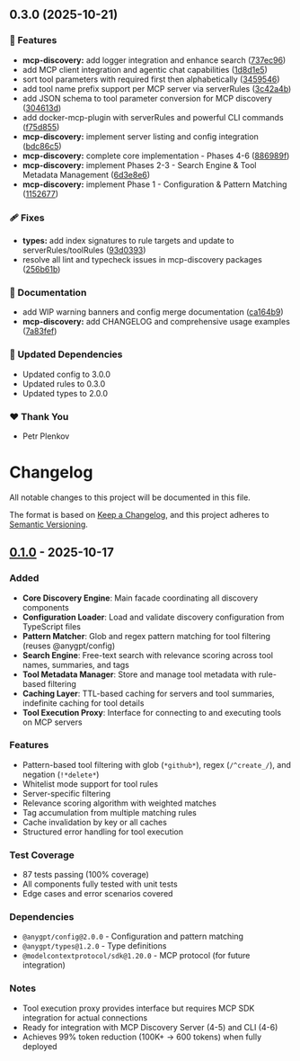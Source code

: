 ## 0.3.0 (2025-10-21)

### 🚀 Features

- **mcp-discovery:** add logger integration and enhance search ([737ec96](https://github.com/genai-tools/anygpt/commit/737ec96))
- add MCP client integration and agentic chat capabilities ([1d8d1e5](https://github.com/genai-tools/anygpt/commit/1d8d1e5))
- sort tool parameters with required first then alphabetically ([3459546](https://github.com/genai-tools/anygpt/commit/3459546))
- add tool name prefix support per MCP server via serverRules ([3c42a4b](https://github.com/genai-tools/anygpt/commit/3c42a4b))
- add JSON schema to tool parameter conversion for MCP discovery ([304613d](https://github.com/genai-tools/anygpt/commit/304613d))
- add docker-mcp-plugin with serverRules and powerful CLI commands ([f75d855](https://github.com/genai-tools/anygpt/commit/f75d855))
- **mcp-discovery:** implement server listing and config integration ([bdc86c5](https://github.com/genai-tools/anygpt/commit/bdc86c5))
- **mcp-discovery:** complete core implementation - Phases 4-6 ([886989f](https://github.com/genai-tools/anygpt/commit/886989f))
- **mcp-discovery:** implement Phases 2-3 - Search Engine & Tool Metadata Management ([6d3e8e6](https://github.com/genai-tools/anygpt/commit/6d3e8e6))
- **mcp-discovery:** implement Phase 1 - Configuration & Pattern Matching ([1152677](https://github.com/genai-tools/anygpt/commit/1152677))

### 🩹 Fixes

- **types:** add index signatures to rule targets and update to serverRules/toolRules ([93d0393](https://github.com/genai-tools/anygpt/commit/93d0393))
- resolve all lint and typecheck issues in mcp-discovery packages ([256b61b](https://github.com/genai-tools/anygpt/commit/256b61b))

### 📖 Documentation

- add WIP warning banners and config merge documentation ([ca164b9](https://github.com/genai-tools/anygpt/commit/ca164b9))
- **mcp-discovery:** add CHANGELOG and comprehensive usage examples ([7a83fef](https://github.com/genai-tools/anygpt/commit/7a83fef))

### 🧱 Updated Dependencies

- Updated config to 3.0.0
- Updated rules to 0.3.0
- Updated types to 2.0.0

### ❤️ Thank You

- Petr Plenkov

# Changelog

All notable changes to this project will be documented in this file.

The format is based on [Keep a Changelog](https://keepachangelog.com/en/1.0.0/),
and this project adheres to [Semantic Versioning](https://semver.org/spec/v2.0.0.html).

## [0.1.0] - 2025-10-17

### Added

- **Core Discovery Engine**: Main facade coordinating all discovery components
- **Configuration Loader**: Load and validate discovery configuration from TypeScript files
- **Pattern Matcher**: Glob and regex pattern matching for tool filtering (reuses @anygpt/config)
- **Search Engine**: Free-text search with relevance scoring across tool names, summaries, and tags
- **Tool Metadata Manager**: Store and manage tool metadata with rule-based filtering
- **Caching Layer**: TTL-based caching for servers and tool summaries, indefinite caching for tool details
- **Tool Execution Proxy**: Interface for connecting to and executing tools on MCP servers

### Features

- Pattern-based tool filtering with glob (`*github*`), regex (`/^create_/`), and negation (`!*delete*`)
- Whitelist mode support for tool rules
- Server-specific filtering
- Relevance scoring algorithm with weighted matches
- Tag accumulation from multiple matching rules
- Cache invalidation by key or all caches
- Structured error handling for tool execution

### Test Coverage

- 87 tests passing (100% coverage)
- All components fully tested with unit tests
- Edge cases and error scenarios covered

### Dependencies

- `@anygpt/config@2.0.0` - Configuration and pattern matching
- `@anygpt/types@1.2.0` - Type definitions
- `@modelcontextprotocol/sdk@1.20.0` - MCP protocol (for future integration)

### Notes

- Tool execution proxy provides interface but requires MCP SDK integration for actual connections
- Ready for integration with MCP Discovery Server (4-5) and CLI (4-6)
- Achieves 99% token reduction (100K+ → 600 tokens) when fully deployed

[0.1.0]: https://github.com/genai-tools/anygpt/releases/tag/mcp-discovery@0.1.0
